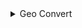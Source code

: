 <details>
  <summary>Geo Convert</summary>
  
  ---
  layout: page
  title: Tutorials
  excerpt: "Tutorials"
  ---

  ### Turning Location Names into Spatial Maps using R Classic (with a few helpful packages)

  In this tutorial, I will demonstrate how to create a spatial plot in R. My example will be centered around creating a map of voting proportions by town in the state of Maine, but the code used is applicable to a wide variety of spatial data sets. 

  #### Getting your data
  The first important step is to create a dataset that has Latitude and Longitudinal values. These values are necessary because they tell the plot() function where to put spatial data points. For my data set, I have a list of town names in Maine and corresponding voting data. The original dataset I have can be accessed at the following [link.](/2013_referendum_question_1.csv) It is easiest to work with .csv files if possible.

  As you can see, I have a bunch of town names with vote totals. As we will see later, it is extremely important to have "Maine" at the end of each city name. This is so, when we convert town names to Latitude and Longitude points, we won't get points for similar town names that are not in Maine (for example Amherst, Massachusetts.) 

  Next, lets import the packages we will be using to gather the and plot the spatial data. Run the following code: 

  ``` 
  install.packages("maps")
  install.packages("ggmaps")

  library(maps)
  library(ggmaps)
  ```

  #### Using Google Maps API Key
  The next step is the most difficult task in creating spatial maps. There are many ways to access spatial data sets that have longitude and latitude, but one of the most streamlined ways to do this is to use google maps to create these data for you based on town/city/state/country names. To use google maps to turn my town data into spatial data, I will need to create an API Key and register my account in RStudio. To get the API key, follow the instructions at [the google maps API documentation page.](https://developers.google.com/maps/documentation/embed/get-api-key) Once you have registered for an account and gotten your API Key, all you need to do is write the following code, inserting your API Key within the parentheses. 

  ```
  register_google(your_API_key)
  ```

  What's also important to note is that you have a daily limit of 2500 location queries per day, meaning I can only look up 2500 town names each day. If you wan't unlimited query access you will have to apply for a developer account with google. 

  #### Updating your Data Set with Lon and Lat
  Once you have registered your google account in RStudio, you can begin the process of converting your location names into Latitude and Longitude. The function you will need is `mutate_geocode`. Mutate geocode uses google maps to turn location names (ex: ABBOT Maine) into a specific spatial data point. Mutate geocode requires a dataset and a column to access. In the case of my data set, I will be using the "City" column. 

  ```
  # read in your csv file with location names
  locations <- read.csv("referendums.csv") #referendums.csv is the name of the file on my computer

  # make sure your data set is properly stored as a data frame
  locations <- as.data.frane(locations)

  #convert your locations column into longtiude and latitude
  locations_lat_lon <- mutate_geocode(locations, City) #city is the column with location names I want to access

  #save your file locally to your computer so that you don't have to run mutate geocode again
  write.csv(locations_lat_lon, "locations_updated.csv")

  ```

  Now, hopefully you have been able to store your new file to your computer with columns for city names, latitude, and longitude. If you see your new "locations_updated.csv" file on your computer, and it has correct latitude and longitude points for each location name, lets now download this data into R. 

  ```
  data <- read.csv("locations_updated.csv")
  ```

  #### Create a Map
  From here, we can employ a variety of techniques to plot a base map for our spatial data. In the case of my data, I want to plot a blank map of Maine, which I can do with the `map()` function from the `maps` package. Next, I can plot the location of each town in the data set using the `points()` function and by accessing the `lat` and `lon` columsn of the "locations_updated.csv." 

  ```
  map("state", "Maine")
  points(all$lat ~ all$lon)
  ```

  Running this code should produce the following visual in R studio. ![Towns in Maine](maine_towns.jpeg)

  Now that I have successfully mapped the locations for each town name, the next step is to represent the proportion of yes votes per town with color. 


  ## Citations
  This tutorial is based on a similar tutorial created by Jesse Sadler on Geocoding with R. The techniques, packages, and functions used are almost exactly the ones detailed in Sadler's blog post. 
  + Sadler, Jesse. “Geocoding with R.” Jesse Sadler Blog, 13 Oct. 2017, www.jessesadler.com/post/geocoding-with-r/.

</details>

